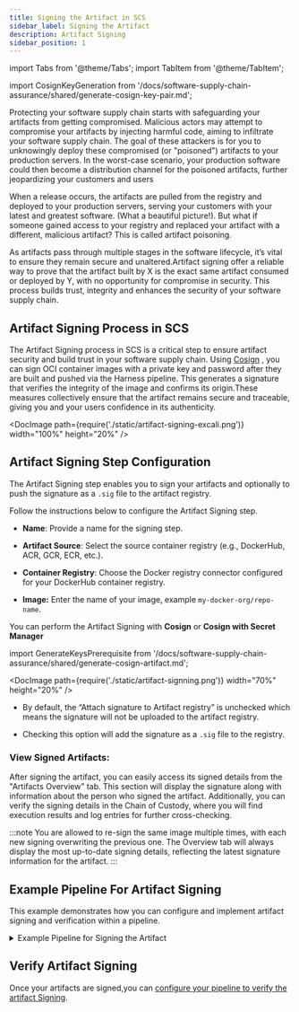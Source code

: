```yaml
---
title: Signing the Artifact in SCS
sidebar_label: Signing the Artifact
description: Artifact Signing
sidebar_position: 1
---
```


import Tabs from '@theme/Tabs';
import TabItem from '@theme/TabItem';

import CosignKeyGeneration from '/docs/software-supply-chain-assurance/shared/generate-cosign-key-pair.md';

Protecting your software supply chain starts with safeguarding your artifacts from getting compromised. Malicious actors may attempt to compromise your artifacts by injecting harmful code, aiming to infiltrate your software supply chain. The goal of these attackers is for you to unknowingly deploy these compromised (or "poisoned") artifacts to your production servers. In the worst-case scenario, your production software could then become a distribution channel for the poisoned artifacts, further jeopardizing your customers and users

When a release occurs, the artifacts are pulled from the registry and deployed to your production servers, serving your customers with your latest and greatest software. (What a beautiful picture!). But what if someone gained access to your registry and replaced your artifact with a different, malicious artifact? This is called artifact poisoning.

As artifacts pass through multiple stages in the software lifecycle, it’s vital to ensure they remain secure and unaltered.Artifact signing offer a reliable way to prove that the artifact built by X is the exact same artifact consumed or deployed by Y, with no opportunity for compromise in security. This process builds trust, integrity and enhances the security of your software supply chain.


## Artifact Signing Process in SCS

The Artifact Signing process in SCS is a critical step to ensure artifact security and build trust in your software supply chain. Using [Cosign](https://docs.sigstore.dev/about/overview/) , you can sign OCI container images with a private key and password after they are built and pushed via the Harness pipeline. This generates a signature that verifies the integrity of the image and confirms its origin.These measures collectively ensure that the artifact remains secure and traceable, giving you and your users confidence in its authenticity.

<DocImage path={require('./static/artifact-signing-excali.png')} width="100%" height="20%" />

<!-- ## Requirements

### Generate the keys for Artifact Signing

import GenerateKeysPrerequisite from '/docs/software-supply-chain-assurance/shared/generate-cosign-artifact.md';

<GenerateKeysPrerequisite /> -->

## Artifact Signing Step Configuration

The Artifact Signing step enables you to sign your artifacts and optionally to push the signature as a `.sig` file to the artifact registry.

Follow the instructions below to configure the Artifact Signing step.

* **Name**: Provide a name for the signing step.

* **Artifact Source**: Select the source container registry (e.g., DockerHub, ACR, GCR, ECR, etc.).

* **Container Registry**: Choose the Docker registry connector configured for your DockerHub container registry.

* **Image:** Enter the name of your image, example `my-docker-org/repo-name`.

You can perform the Artifact Signing with **Cosign** or **Cosign with Secret Manager**

import GenerateKeysPrerequisite from '/docs/software-supply-chain-assurance/shared/generate-cosign-artifact.md';

<GenerateKeysPrerequisite />



<DocImage path={require('./static/artifact-signning.png')} width="70%" height="20%" />


* By default, the “Attach signature to Artifact registry” is unchecked which means the signature will not be uploaded to the artifact registry.


* Checking this option will add the signature as a `.sig` file to the registry.

### View Signed Artifacts:


After signing the artifact, you can easily access its signed details from the "Artifacts Overview" tab. This section will display the signature along with information about the person who signed the artifact. Additionally, you can verify the signing details in the Chain of Custody, where you will find execution results and log entries for further cross-checking.



:::note
You are allowed to re-sign the same image multiple times, with each new signing overwriting the previous one. The Overview tab will always display the most up-to-date signing details, reflecting the latest signature information for the artifact.
:::

## Example Pipeline For Artifact Signing

This example demonstrates how you can configure and implement artifact signing and verification within a pipeline.

<details>
<summary>Example Pipeline for Signing the Artifact</summary>

This example demonstrate how you could set up Build stage to sign the artifact


Artifact signing step for the deployment stage is coming soon!

<Tabs>
<TabItem value="build" label="Build stage" default>

This example **Build** stage has three steps:

- **Build and Push an Image to Docker Registry**: Build the image and push it to a Docker registry (e.g., DockerHub, ACR, GCR, etc.).

- **Artifact Signing**: Sign the artifact with a private key and password to ensure its authenticity and integrity.

- **Artifact Verification**: Verify the signed artifact using the corresponding public key to confirm its source and integrity.


<DocImage path={require('./static/sample-pipeline.png')} width="60%" height="60%" title="Click to view full size image" />


</TabItem>

</Tabs>

</details>

## Verify Artifact Signing

Once your artifacts are signed,you can [configure your pipeline to verify the artifact Signing](./artifact-verifying).
